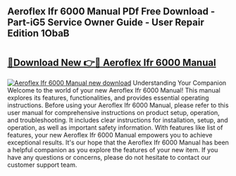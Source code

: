 ## Aeroflex Ifr 6000 Manual PDf Free Download - Part-iG5 Service Owner Guide - User Repair Edition 1ObaB

# <h2><a href="http://bc33836.oget.top/?id=Aeroflex+Ifr+6000+Manual">🔗Download New 👉🔴 Aeroflex Ifr 6000 Manual</a></h2>

[![Aeroflex Ifr 6000 Manual new download](https://i.imgur.com/5g1atiW.png)](http://bc33836.oget.top/?id=Aeroflex+Ifr+6000+Manual)
Understanding Your Companion Welcome to the world of your new Aeroflex Ifr 6000 Manual! This manual explores its features, functionalities, and provides essential operating instructions. Before using your Aeroflex Ifr 6000 Manual, please refer to this user manual for comprehensive instructions on product setup, operation, and troubleshooting. It includes clear instructions for installation, setup, and operation, as well as important safety information. With features like list of features, your new Aeroflex Ifr 6000 Manual empowers you to achieve exceptional results. It's our hope that the Aeroflex Ifr 6000 Manual has been a helpful companion as you explore the features of your new item. If you have any questions or concerns, please do not hesitate to contact our customer support team.
